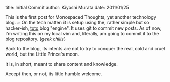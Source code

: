 title: Initial Commit
author: Kiyoshi Murata
date: 2011/01/25

This is the first post for Monospaced Thoughts, yet another technology blog.
~
On the tech matter: it is setup using the, rather simple but so hacker-ish,
[toto](http://cloudhead.io/toto) blog "engine". It uses git to commit new posts.
As of now, I'm writing this on my local vim and, literally, am going to commit
it to the blog repository. (*geek chills*)

Back to the blog, its intents are not to try to conquer the real, cold and cruel
world, but the Little Prince's moon.

It is, in short, meant to share content and knowledge.

Accept then, or not, its little humble welcome.
